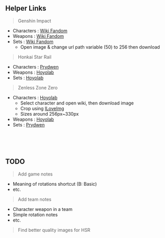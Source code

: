 ## Helper Links

> Genshin Impact
- Characters : [Wiki Fandom](https://genshin-impact.fandom.com/wiki/Character/List)
- Weapons : [Wiki Fandom](https://genshin-impact.fandom.com/wiki/Weapon/List)
- Sets : [Wiki Fandom](https://genshin-impact.fandom.com/wiki/Artifact/Sets)
  - Open image & change url path variable (50) to 256 then download

> Honkai Star Rail
- Characters : [Prydwen](https://www.prydwen.gg/star-rail/tier-list)
- Weapons : [Hoyolab](https://www.hoyolab.com/accountCenter/postList?id=17195645)
- Sets : [Hoyolab](https://www.hoyolab.com/accountCenter/postList?id=17195645)

> Zenless Zone Zero
- Characters : [Hoyolab](https://www.hoyolab.com/accountCenter/postList?id=17195645)
  - Select character and open wiki, then download image
  - Crop using [ILoveImg](https://www.iloveimg.com/crop-image)
  - Sizes around 256px~330px
- Weapons : [Hoyolab](https://www.hoyolab.com/accountCenter/postList?id=17195645)
- Sets : [Prydwen](https://www.prydwen.gg/zenless/disk-drives)

<br>
<br>
<br>

## TODO

> Add game notes
- Meaning of rotations shortcut (B: Basic)
- etc.

> Add team notes
- Character weapon in a team
- Simple rotation notes
- etc.

> Find better quality images for HSR